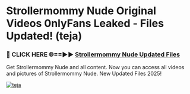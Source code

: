 # Strollermommy Nude Original Videos 0nlyFans Leaked - Files Updated! (teja)

<h3>🔴 CLICK HERE 🌐==►► <a href="https://tinyurl.com/yrmya6cz" rel="nofollow">Strollermommy Nude Updated Files</a></h3>

Get Strollermommy Nude and all content. Now you can access all videos and pictures of Strollermommy Nude. New Updated Files 2025!

[![teja](https://i.imgur.com/FMdXYCs.gif)](https://tinyurl.com/yrmya6cz)
